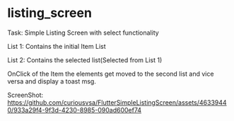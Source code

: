 # listing_screen

Task: Simple Listing Screen with select functionality

List 1: Contains the initial Item List 

List 2: Contains the selected list(Selected from List 1)

OnClick of the Item the elements get moved to the second list and vice versa and display a toast msg.

ScreenShot: https://github.com/curiousvsa/FlutterSimpleListingScreen/assets/46339440/933a29f4-9f3d-4230-8985-090ad600ef74


